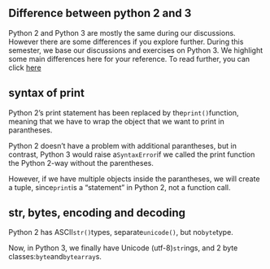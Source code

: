 ## Difference between python 2 and 3
Python 2 and Python 3 are mostly the same during our discussions. However there are some differences if you explore further. During this semester, we base our discussions and exercises on Python 3. We highlight some main differences here for your reference. To read further, you can click [here](http://sebastianraschka.com/Articles/2014_python_2_3_key_diff.html#the-print-function)

## syntax of print

Python 2’s print statement has been replaced by the`print()`function, meaning that we have to wrap the object that we want to print in parantheses.

Python 2 doesn’t have a problem with additional parantheses, but in contrast, Python 3 would raise a`SyntaxError`if we called the print function the Python 2-way without the parentheses.

However, if we have multiple objects inside the parantheses, we will create a tuple, since`print`is a “statement” in Python 2, not a function call.

## str, bytes, encoding and decoding

Python 2 has ASCII`str()`types, separate`unicode()`, but no`byte`type.

Now, in Python 3, we finally have Unicode \(utf-8\)`str`ings, and 2 byte classes:`byte`and`bytearray`s.


